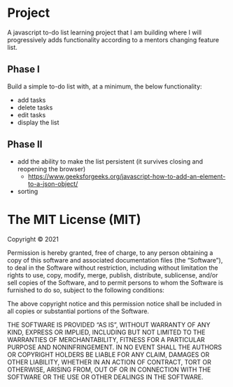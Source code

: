 # Project
A javascript to-do list learning project that I am building where I will progressively adds functionality according to a mentors changing feature list.

## Phase I
Build a simple to-do list with, at a minimum, the below functionality:
- add tasks
- delete tasks
- edit tasks
- display the list

## Phase II
- add the ability to make the list persistent (it survives closing and reopening the browser)
    - https://www.geeksforgeeks.org/javascript-how-to-add-an-element-to-a-json-object/ 
- sorting

# The MIT License (MIT)
Copyright © 2021 <copyright holders>

Permission is hereby granted, free of charge, to any person obtaining a copy of this software and associated documentation files (the “Software”), to deal in the Software without restriction, including without limitation the rights to use, copy, modify, merge, publish, distribute, sublicense, and/or sell copies of the Software, and to permit persons to whom the Software is furnished to do so, subject to the following conditions:

The above copyright notice and this permission notice shall be included in all copies or substantial portions of the Software.

THE SOFTWARE IS PROVIDED “AS IS”, WITHOUT WARRANTY OF ANY KIND, EXPRESS OR IMPLIED, INCLUDING BUT NOT LIMITED TO THE WARRANTIES OF MERCHANTABILITY, FITNESS FOR A PARTICULAR PURPOSE AND NONINFRINGEMENT. IN NO EVENT SHALL THE AUTHORS OR COPYRIGHT HOLDERS BE LIABLE FOR ANY CLAIM, DAMAGES OR OTHER LIABILITY, WHETHER IN AN ACTION OF CONTRACT, TORT OR OTHERWISE, ARISING FROM, OUT OF OR IN CONNECTION WITH THE SOFTWARE OR THE USE OR OTHER DEALINGS IN THE SOFTWARE.
